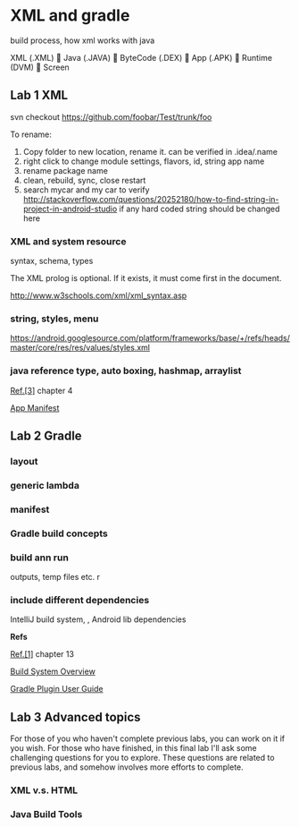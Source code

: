 # XML and gradle

build process, how xml works with java

XML (.XML) 􀂰 Java (.JAVA) 􀂰 ByteCode (.DEX) 􀂰 App (.APK) 􀂰 Runtime (DVM) 􀂰 Screen

## Lab 1 XML

svn checkout https://github.com/foobar/Test/trunk/foo

To rename:

1. Copy folder to new location, rename it. can be verified in .idea/.name
2. right click to change module settings, flavors, id, string app name
3. rename package name
4. clean, rebuild, sync, close restart
4. search mycar and my car to verify http://stackoverflow.com/questions/20252180/how-to-find-string-in-project-in-android-studio 
if any hard coded string should be changed here

### XML and system resource

syntax, schema, types

The XML prolog is optional. If it exists, it must come first in the document.

http://www.w3schools.com/xml/xml_syntax.asp

### string, styles, menu

https://android.googlesource.com/platform/frameworks/base/+/refs/heads/master/core/res/res/values/styles.xml

### java reference type, auto boxing, hashmap, arraylist


[Ref.[3]](#ref3) chapter 4

[App Manifest](http://developer.android.com/guide/topics/manifest/manifest-intro.html)

## Lab 2 Gradle

### layout

### generic lambda

### manifest

### Gradle build concepts

### build ann run

outputs, temp files etc. r


### include different dependencies

IntelliJ build system, , Android lib dependencies

**Refs**

[Ref.[1]](#ref1) chapter 13

[Build System Overview](https://developer.android.com/sdk/installing/studio-build.html)

[Gradle Plugin User Guide](http://tools.android.com/tech-docs/new-build-system/user-guide)




## Lab 3 Advanced topics

For those of you who haven't complete previous labs, you can work on it if you wish. For those who have finished, in this final lab I'll ask some challenging questions for you to explore. These questions are related to previous labs, and somehow involves more efforts to complete.

### XML v.s. HTML

### Java Build Tools

